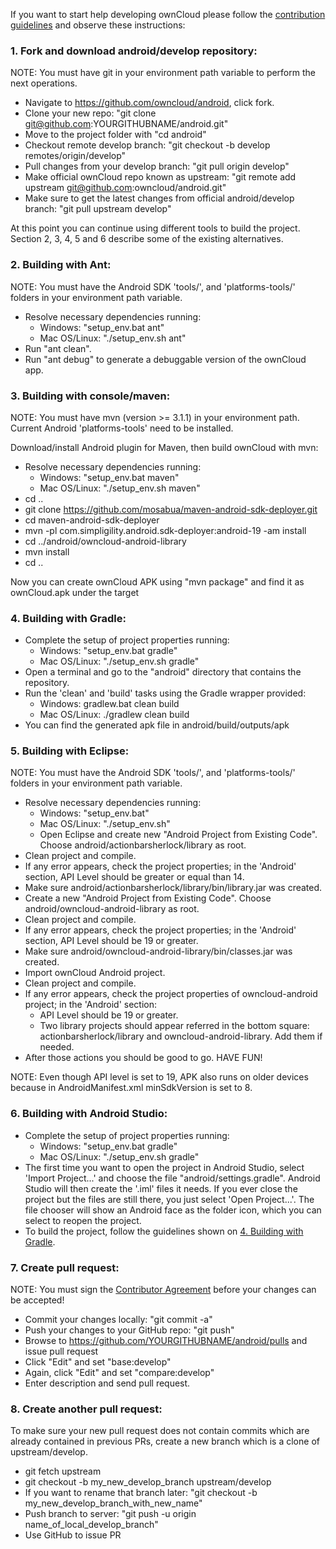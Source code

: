 
If you want to start help developing ownCloud please follow the [contribution guidelines][0] and observe these instructions:

### 1. Fork and download android/develop repository:

NOTE: You must have git in your environment path variable to perform the next operations.

* Navigate to https://github.com/owncloud/android, click fork.
* Clone your new repo: "git clone git@github.com:YOURGITHUBNAME/android.git"
* Move to the project folder with "cd android"
* Checkout remote develop branch: "git checkout -b develop remotes/origin/develop"
* Pull changes from your develop branch: "git pull origin develop"
* Make official ownCloud repo known as upstream: "git remote add upstream git@github.com:owncloud/android.git"
* Make sure to get the latest changes from official android/develop branch: "git pull upstream develop"

At this point you can continue using different tools to build the project. Section 2, 3, 4, 5 and 6 describe some of the existing alternatives.

### 2. Building with Ant:

NOTE: You must have the Android SDK 'tools/', and 'platforms-tools/' folders in your environment path variable.

* Resolve necessary dependencies running:
    - Windows: "setup_env.bat ant"
    - Mac OS/Linux: "./setup_env.sh ant"
* Run "ant clean".
* Run "ant debug" to generate a debuggable version of the ownCloud app.

### 3. Building with console/maven:

NOTE: You must have mvn (version >= 3.1.1) in your environment path. Current Android 'platforms-tools' need to be installed.

Download/install Android plugin for Maven, then build ownCloud with mvn:

* Resolve necessary dependencies running:
    - Windows: "setup_env.bat maven"
    - Mac OS/Linux: "./setup_env.sh maven"
* cd ..
* git clone https://github.com/mosabua/maven-android-sdk-deployer.git
* cd maven-android-sdk-deployer
* mvn -pl com.simpligility.android.sdk-deployer:android-19 -am install
* cd ../android/owncloud-android-library
* mvn install
* cd ..

Now you can create ownCloud APK using "mvn package" and find it as ownCloud.apk under the target

### 4. Building with Gradle:

* Complete the setup of project properties running:
    - Windows: "setup_env.bat gradle"
    - Mac OS/Linux: "./setup_env.sh gradle"
* Open a terminal and go to the "android" directory that contains the repository.
* Run the 'clean' and 'build' tasks using the Gradle wrapper provided:
    - Windows: gradlew.bat clean build
    - Mac OS/Linux: ./gradlew clean build
* You can find the generated apk file in android/build/outputs/apk

### 5. Building with Eclipse:

NOTE: You must have the Android SDK 'tools/', and 'platforms-tools/' folders in your environment path variable.

* Resolve necessary dependencies running:
    - Windows: "setup_env.bat"
    - Mac OS/Linux: "./setup_env.sh"
    * Open Eclipse and create new "Android Project from Existing Code". Choose android/actionbarsherlock/library as root.
* Clean project and compile.
* If any error appears, check the project properties; in the 'Android' section, API Level should be greater or equal than 14.
* Make sure android/actionbarsherlock/library/bin/library.jar was created.
* Create a new "Android Project from Existing Code". Choose android/owncloud-android-library as root.
* Clean project and compile.
* If any error appears, check the project properties; in the 'Android' section, API Level should be 19 or greater.
* Make sure android/owncloud-android-library/bin/classes.jar was created.
* Import ownCloud Android project.
* Clean project and compile.
* If any error appears, check the project properties of owncloud-android project; in the 'Android' section:
    - API Level should be 19 or greater.
    - Two library projects should appear referred in the bottom square: actionbarsherlock/library and owncloud-android-library. Add them if needed.
* After those actions you should be good to go. HAVE FUN!

NOTE: Even though API level is set to 19, APK also runs on older devices because in AndroidManifest.xml minSdkVersion is set to 8.

### 6. Building with Android Studio:

* Complete the setup of project properties running:
    - Windows: "setup_env.bat gradle"
    - Mac OS/Linux: "./setup_env.sh gradle"
* The first time you want to open the project in Android Studio, select 'Import Project...' and choose the file "android/settings.gradle".
  Android Studio will then create the '.iml' files it needs. If you ever close the project but the files are still there, you just select
  'Open Project...'. The file chooser will show an Android face as the folder icon, which you can select to reopen the project.
* To build the project, follow the guidelines shown on [4. Building with Gradle][2].

### 7. Create pull request:

NOTE: You must sign the [Contributor Agreement][1] before your changes can be accepted!

* Commit your changes locally: "git commit -a"
* Push your changes to your GitHub repo: "git push"
* Browse to https://github.com/YOURGITHUBNAME/android/pulls and issue pull request
* Click "Edit" and set "base:develop"
* Again, click "Edit" and set "compare:develop"
* Enter description and send pull request.

### 8. Create another pull request:

To make sure your new pull request does not contain commits which are already contained in previous PRs, create a new branch which is a clone of upstream/develop.

* git fetch upstream
* git checkout -b my_new_develop_branch upstream/develop
* If you want to rename that branch later: "git checkout -b my_new_develop_branch_with_new_name"
* Push branch to server: "git push -u origin name_of_local_develop_branch"
* Use GitHub to issue PR


[0]: https://github.com/owncloud/android/blob/master/CONTRIBUTING.md
[1]: http://owncloud.org/about/contributor-agreement/
[2]: https://github.com/owncloud/android/blob/master/SETUP.md#4-building-with-gradle
